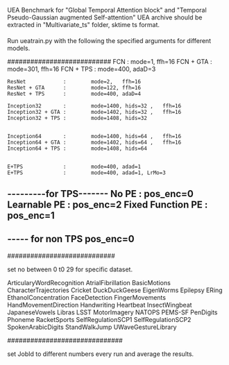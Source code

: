 UEA Benchmark for "Global Temporal Attention block" and "Temporal Pseudo-Gaussian augmented Self-attention"
UEA archive should be extracted in "Multivariate_ts" folder, sktime ts format.


####
Run ueatrain.py with the following the specified arguments for different models.

###########################
    FCN               :        mode=1,   ffh=16
    FCN + GTA         :        mode=301, ffh=16
    FCN + TPS         :        mode=400, adaD=3
    
    ResNet            :        mode=2,   ffh=16
    ResNet + GTA      :        mode=122, ffh=16
    ResNet + TPS      :        mode=400, adaD=4
    
    Inception32       :        mode=1400, hids=32 ,   ffh=16
    Inception32 + GTA :        mode=1402, hids=32 ,   ffh=16
    Inception32 + TPS :        mode=1408, hids=32
    
    
    Inception64       :        mode=1400, hids=64 ,   ffh=16
    Inception64 + GTA :        mode=1402, hids=64 ,   ffh=16
    Inception64 + TPS :        mode=1408, hids=64 
    
    
    E+TPS             :        mode=400, adad=1
    E+TPS             :        mode=400, adad=1, LrMo=3
---------for TPS-------
    No PE             : pos_enc=0
    Learnable PE      : pos_enc=2
    Fixed Function PE : pos_enc=1
------
----- for non TPS
    pos_enc=0
-------------
############################

set no between 0 t0 29 for specific dataset.

ArticularyWordRecognition
AtrialFibrillation
BasicMotions
CharacterTrajectories
Cricket
DuckDuckGeese
EigenWorms
Epilepsy
ERing
EthanolConcentration
FaceDetection
FingerMovements
HandMovementDirection
Handwriting
Heartbeat
InsectWingbeat
JapaneseVowels
Libras
LSST
MotorImagery
NATOPS
PEMS-SF
PenDigits
Phoneme
RacketSports
SelfRegulationSCP1
SelfRegulationSCP2
SpokenArabicDigits
StandWalkJump
UWaveGestureLibrary

##############################

set JobId to different numbers every run and average the results.